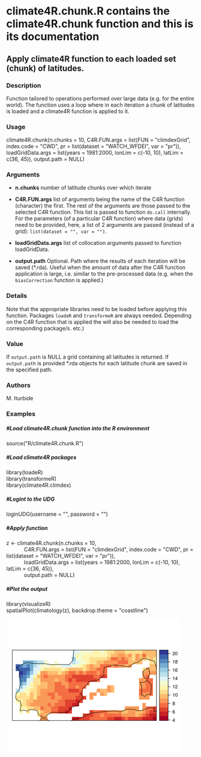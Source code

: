 # climate4R.chunk.R contains the **climate4R.chunk** function and this is its documentation

## Apply climate4R function to each loaded set (chunk) of latitudes.

### Description

Function tailored to operations performed over large data (e.g. for the entire world).
The function uses a loop where in each iteration a chunk of latitudes is loaded and a climate4R
function is applied to it.

### Usage 

climate4R.chunk(n.chunks = 10,
                     C4R.FUN.args = list(FUN = "climdexGrid",
                                         index.code = "CWD",
                                         pr = list(dataset = "WATCH_WFDEI", var = "pr")),
                    loadGridData.args = list(years = 1981:2000,
                                             lonLim = c(-10, 10),
                                             latLim = c(36, 45)),
                    output.path = NULL)
                    
### Arguments

* **n.chunks** number of latitude chunks over which iterate

* **C4R.FUN.args** list of arguments being the name of the C4R function (character)
the first. The rest of the arguments are those passed to the selected C4R function.
This list is passed to function `do.call` internally. For the parameters
(of a particular C4R function) where data (grids) need to be provided, here, a list of 2
arguments are passed (instead of a grid): `list(dataset = "", var = "")`.

* **loadGridData.args** list of collocation arguments passed to function loadGridData.

* **output.path** Optional. Path where the results of each iteration will be saved (*.rda).
Useful when the amount of data after the C4R function application is large, i.e. similar
to the pre-processed data (e.g. when the `biasCorrection` function is applied.)

### Details

Note that the appropriate libraries need to be loaded before applying this function. Packages
`loadeR` and `transformeR` are always needed. Depending on the C4R function that
is applied the will also be needed to load the corresponding package/s.
etc.)

### Value

If `output.path` is NULL a grid containing all latitudes is returned. If `output.path`
is provided *.rda objects for each latitude chunk are saved in the specified path.

### Authors
M. Iturbide

### Examples
##### #Load climate4R.chunk function into the R environment
source("R/climate4R.chunk.R")

##### #Load climate4R packages
library(loadeR)\
library(transformeR)\
library(climate4R.climdex)

##### #Logint to the UDG

loginUDG(username = "", password = "")

##### #Apply function
z <- climate4R.chunk(n.chunks = 10,\
&nbsp;&nbsp;&nbsp;&nbsp;&nbsp;&nbsp;&nbsp;&nbsp;&nbsp;&nbsp;&nbsp;&nbsp;C4R.FUN.args = list(FUN = "climdexGrid", index.code = "CWD", pr = list(dataset = "WATCH_WFDEI", var = "pr")),\
&nbsp;&nbsp;&nbsp;&nbsp;&nbsp;&nbsp;&nbsp;&nbsp;&nbsp;&nbsp;&nbsp;&nbsp;loadGridData.args = list(years = 1981:2000, lonLim = c(-10, 10), latLim = c(36, 45)),\
&nbsp;&nbsp;&nbsp;&nbsp;&nbsp;&nbsp;&nbsp;&nbsp;&nbsp;&nbsp;&nbsp;&nbsp;output.path = NULL)
                    
##### #Plot the output                    
library(visualizeR)\
spatialPlot(climatology(z), backdrop.theme = "coastline")

<img src="/man/figures/climate4R.chunk_example.png" />
